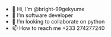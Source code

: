 - 👋 Hi, I’m @bright-99gekyume
- 👀 I’m software developer
- 💞️ I’m looking to collaborate on python
- 📫 How to reach me +233 274277240

<!---
bright-99gekyume/bright-99gekyume is a ✨ special ✨ repository because its `README.md` (this file) appears on your GitHub profile.
You can click the Preview link to take a look at your changes.
--->
